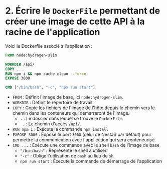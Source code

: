 # 2. Écrire le ``DockerFile`` permettant de créer une image de cette API à la racine de l'application

Voici le Dockerfile associé à l'application :

```Dockerfile
FROM node:hydrogen-slim

WORKDIR /api/
COPY . .
RUN npm i && npm cache clean --force
EXPOSE 3000

CMD ["/bin/bash", "-c", "npm run start"]
```

- `FROM` : Définit l'image de base, ici `node:hydrogen-slim`.
- `WORKDIR` : Définit le répertoire de travail.
- `COPY` : Copie les fichiers de l'image de l'hôte depuis le chemin vers le chemin dans les conteneurs qui démarreront de l'image.
  - `.` : Le dossier dans lequel se trouve le `DockerFile`.
  - ` .` : Le chemin d'accès `/api/`.
- `RUN npm i` : Exécute la commande `npm install`
- `EXPOSE 3000` : Expose le port `3000` (celui de NestJS par défaut) pour permettre la communication avec l'application qui sera conteneurisé.
- `CMD ...` : Exécute une commande avec le shell `bash` de l'image de base
  - `"/bin/bash"` : Représente le shell à utiliser.
  - `"-c"` : Oblige l'utilisation de `bash` au lieu de `sh`. 
  - `npm run start` : Éxecute la commande de démarrage de l'application

